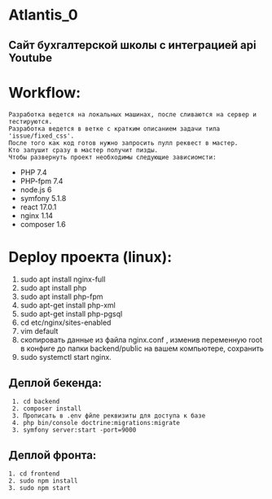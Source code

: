 # Atlantis_0
## Сайт бухгалтерской школы с интеграцией api Youtube 

# Workflow: 
    Разработка ведется на локальных машинах, после сливаются на сервер и тестируются.
    Разработка ведется в ветке с кратким описанием задачи типа 'issue/fixed_css'. 
    После того как код готов нужно запросить пулл реквест в мастер.
    Кто запушит сразу в мастер получит пизды. 
    Чтобы развернуть проект необходимы следующие зависиомсти: 

   * PHP 7.4 
   * PHP-fpm 7.4
   * node.js 6 
   * symfony 5.1.8  
   * react 17.0.1 
   * nginx 1.14 
   * composer 1.6 

# Deploy проекта (linux):
   1. sudo apt install nginx-full 
   2. sudo apt install php 
   3. sudo apt install php-fpm 
   4. sudo apt-get install php-xml
   5. sudo apt-get install php-pgsql
   6. cd etc/nginx/sites-enabled 
   7. vim default 
   8. скопировать данные из файла nginx.conf , изменив переменную root в конфиге до папки backend/public 
   на вашем компьютере, сохранить  
   9. sudo systemctl start nginx.  

##  Деплой бекенда: 
     1. cd backend 
     2. composer install
     3. Прописать в .env фйле реквизиты для доступа к базе
     4. php bin/console doctrine:migrations:migrate 
     3. symfony server:start -port=9000 

##  Деплой фронта: 
    1. cd frontend 
    2. sudo npm install 
    3. sudo npm start    
